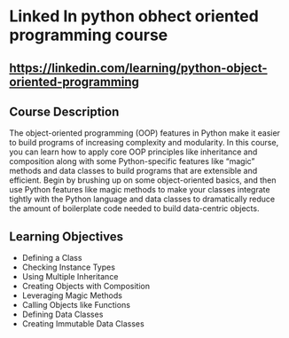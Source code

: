 # Linked In python obhect oriented programming course
## https://linkedin.com/learning/python-object-oriented-programming

## Course Description
The object-oriented programming (OOP) features in Python make it easier to build programs of increasing complexity and modularity. In this course, you can learn how to apply core OOP principles like inheritance and composition along with some Python-specific features like “magic” methods and data classes to build programs that are extensible and efficient. Begin by brushing up on some object-oriented basics, and then use Python features like magic methods to make your classes integrate tightly with the Python language and data classes to dramatically reduce the amount of boilerplate code needed to build data-centric objects.

## Learning Objectives
* Defining a Class
* Checking Instance Types
* Using Multiple Inheritance
* Creating Objects with Composition
* Leveraging Magic Methods
* Calling Objects like Functions
* Defining Data Classes
* Creating Immutable Data Classes
